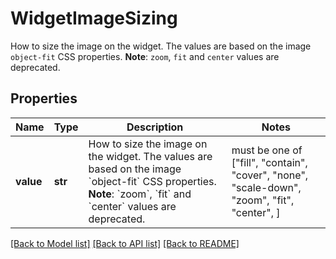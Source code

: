 # WidgetImageSizing

How to size the image on the widget. The values are based on the image `object-fit` CSS properties. **Note**: `zoom`, `fit` and `center` values are deprecated.

## Properties

| Name      | Type    | Description                                                                                                                                                                                             | Notes                                                                                        |
| --------- | ------- | ------------------------------------------------------------------------------------------------------------------------------------------------------------------------------------------------------- | -------------------------------------------------------------------------------------------- |
| **value** | **str** | How to size the image on the widget. The values are based on the image &#x60;object-fit&#x60; CSS properties. **Note**: &#x60;zoom&#x60;, &#x60;fit&#x60; and &#x60;center&#x60; values are deprecated. | must be one of ["fill", "contain", "cover", "none", "scale-down", "zoom", "fit", "center", ] |

[[Back to Model list]](README.md#documentation-for-models) [[Back to API list]](README.md#documentation-for-api-endpoints) [[Back to README]](README.md)
